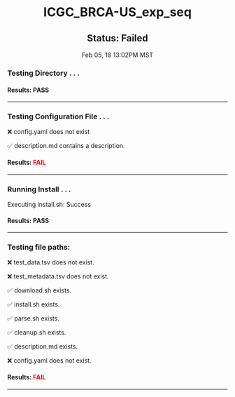 <h1><center>ICGC_BRCA-US_exp_seq</center></h1>
<h2><center> Status: Failed </center></h2>
<center>Feb 05, 18 13:02PM MST</center>


### Testing Directory . . .

#### Results: PASS
---
### Testing Configuration File . . .

&#10060;	 config.yaml does not exist

&#9989;	description.md contains a description.

#### Results: **<font color="red">FAIL</font>**
---
### Running Install . . .

Executing install.sh: Success

#### Results: PASS
---

### Testing file paths:

&#10060;	test_data.tsv does not exist.

&#10060;	test_metadata.tsv does not exist.

&#9989;	download.sh exists.

&#9989;	install.sh exists.

&#9989;	parse.sh exists.

&#9989;	cleanup.sh exists.

&#9989;	description.md exists.

&#10060;	config.yaml does not exist.

#### Results: **<font color="red">FAIL</font>**
---
